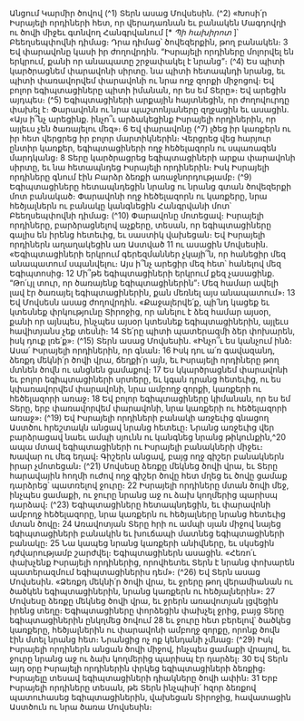 
Անցում Կարմիր ծովով
(^1) Տերն ասաց Մովսեսին. (^2) «Խոսի՛ր Իսրայելի որդիների հետ, որ վերադառնան եւ բանակեն Մագդովղի ու ծովի միջեւ
գտնվող Հանգրվանում [* _Պի հախիրոտ_ ]՝ Բեեղսեպփովնի դիմաց։ Դրա դիմաց՝ ծովեզերքին, թող բանակեն։ 3 Եվ
փարավոնը կասի իր ժողովրդին. “Իսրայելի որդիները մոլորվել են երկրում, քանի որ անապատը շրջափակել է նրանց”։
(^4) Ես պիտի կարծրացնեմ փարավոնի սիրտը. նա պիտի հետապնդի նրանց, եւ պիտի փառավորվեմ փարավոնի ու նրա
ողջ զորքի միջոցով։ Եվ բոլոր եգիպտացիները պիտի իմանան, որ ես եմ Տերը»։ Եվ արեցին այդպես։
(^5) Եգիպտացիների արքային հայտնեցին, որ ժողովուրդը փախել է։ Փարավոնն ու նրա պաշտոնյաները զղջացին եւ
ասացին. «Այս ի՞նչ արեցինք. ինչո՞ւ արձակեցինք Իսրայելի որդիներին, որ այլեւս չեն ծառայելու մեզ»։ 6 Եվ փարավոնը
(^7) լծեց իր կառքերն ու իր հետ վերցրեց իր բոլոր մարտիկներին։ Վերցրեց վեց հարյուր ընտիր կառքեր, եգիպտացիների
ողջ հեծելազորն ու սպառազեն մարդկանց։ 8 Տերը կարծրացրեց եգիպտացիների արքա փարավոնի սիրտը, եւ նա
հետապնդեց Իսրայելի որդիներին։ Իսկ Իսրայելի որդիները գնում էին Բարձր ձեռքի առաջնորդությամբ։
(^9) Եգիպտացիները հետապնդեցին նրանց ու նրանց գտան ծովեզերքի մոտ բանակած։ Փարավոնի ողջ հեծելազորն ու
կառքերը, նրա հեծյալներն ու բանակը կանգնեցին Հանգրվանի մոտ՝ Բեեղսեպփովնի դիմաց։
(^10) Փարավոնը մոտեցավ։ Իսրայելի որդիները, բարձրացնելով աչքերը, տեսան, որ եգիպտացիները գալիս են իրենց
հետեւից, եւ սաստիկ վախեցան։ Եվ Իսրայելի որդիներն աղաղակեցին առ Աստված 11 ու ասացին Մովսեսին.
«Եգիպտացիների երկրում գերեզմաններ չկայի՞ն, որ հանեցիր մեզ անապատում սպանվելու։ Այս ի՞նչ արեցիր մեզ հետ՝
հանելով մեզ Եգիպտոսից։ 12 Մի՞թե եգիպտացիների երկրում քեզ չասացինք. “Թո՛ւյլ տուր, որ ծառայենք
եգիպտացիներին”։ Մեզ համար ավելի լավ էր ծառայել եգիպտացիներին, քան մեռնել այս անապատում»։ 13 Եվ Մովսեսն
ասաց ժողովրդին. «Քաջալերվե՛ք, պի՛նդ կացեք եւ կտեսնեք փրկությունը Տիրոջից, որ անելու է ձեզ համար այսօր, քանի
որ այնպես, ինչպես այսօր կտեսնեք եգիպտացիներին, այլեւս հավիտյանս չեք տեսնի։ 14 Տե՛րը պիտի պատերազմի ձեր
փոխարեն, իսկ դուք լռե՛ք»։
(^15) Տերն ասաց Մովսեսին. «Ինչո՞ւ ես կանչում ինձ։ Ասա՛ Իսրայելի որդիներին, որ գնան։ 16 Իսկ դու ա՛ռ գավազանդ,
ձեռքդ մեկնի՛ր ծովի վրա, ճեղքի՛ր այն, եւ Իսրայելի որդիները թող մտնեն ծովն ու անցնեն ցամաքով։ 17 Ես կկարծրացնեմ
փարավոնի եւ բոլոր եգիպտացիների սրտերը, եւ կգան դրանց հետեւից, ու ես կփառավորվեմ փարավոնի, նրա ամբողջ
զորքի, կառքերի ու հեծելազորի առաջ։ 18 Եվ բոլոր եգիպտացիները կիմանան, որ ես եմ Տերը, երբ փառավորվեմ
փարավոնի, նրա կառքերի ու հեծելազորի առաջ»։
(^19) Եվ Իսրայելի որդիների բանակի առջեւից գնացող Աստծու հրեշտակն անցավ նրանց հետեւը։ Նրանց առջեւից վեր
բարձրացավ նաեւ ամպի սյունն ու կանգնեց նրանց թիկունքին,^20 ապա մտավ եգիպտացիների ու Իսրայելի բանակների
միջեւ։ Խավար ու մեգ եղավ։ Գիշերն անցավ, բայց ողջ գիշեր բանակներն իրար չմոտեցան։
(^21) Մովսեսը ձեռքը մեկնեց ծովի վրա, եւ Տերը հարավային հողմի ուժով ողջ գիշեր ծովը հետ մղեց եւ ծովը ցամաք
դարձրեց՝ պատռելով ջուրը։ 22 Իսրայելի որդիները մտան ծովի մեջ, ինչպես ցամաքի, ու ջուրը նրանց աջ ու ձախ
կողմերից պարիսպ դարձավ։
(^23) Եգիպտացիները հետապնդեցին, եւ փարավոնի ամբողջ հեծելազորը, նրա կառքերն ու հեծյալները նրանց հետեւից
մտան ծովը։ 24 Առավոտյան Տերը հրի ու ամպի սյան միջով նայեց եգիպտացիների բանակին եւ խուճապի մատնեց
եգիպտացիների բանակը։ 25 Նա կապեց նրանց կառքերի անիվները, եւ սկսեցին դժվարությամբ շարժվել։
Եգիպտացիներն ասացին. «Հեռո՛ւ փախչենք Իսրայելի որդիներից, որովհետեւ Տերն է նրանց փոխարեն պատերազմում
եգիպտացիներիս դեմ»։
(^26) Եվ Տերն ասաց Մովսեսին. «Ձեռքդ մեկնի՛ր ծովի վրա, եւ ջրերը թող վերամիանան ու ծածկեն եգիպտացիներին,
նրանց կառքերն ու հեծյալներին»։ 27 Մովսեսը ձեռքը մեկնեց ծովի վրա, եւ ջրերն առավոտյան լցվեցին իրենց տեղը։
Եգիպտացիները փորձեցին փախչել ջրից, բայց Տերը եգիպտացիներին ընկղմեց ծովում 28 եւ ջուրը հետ բերելով՝ ծածկեց
կառքերը, հեծյալներին ու փարավոնի ամբողջ զորքը, որոնք ծովն էին մտել նրանց հետ։ Նրանցից ոչ ոք կենդանի չմնաց։
(^29) Իսկ Իսրայելի որդիներն անցան ծովի միջով, ինչպես ցամաքի վրայով, եւ ջուրը նրանց աջ ու ձախ կողմերից պարիսպ
էր դարձել։ 30 Եվ Տերն այդ օրը Իսրայելի որդիներին փրկեց եգիպտացիների ձեռքից։ Իսրայելը տեսավ եգիպտացիների
դիակները ծովի ափին։ 31 Երբ Իսրայելի որդիները տեսան, թե Տերն ինչպիսի՛ հզոր ձեռքով պատուհասեց
եգիպտացիներին, վախեցան Տիրոջից, հավատացին Աստծուն ու նրա ծառա Մովսեսին։
